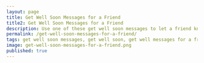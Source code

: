 ```yaml
---
layout: page
title: Get Well Soon Messages for a Friend
title2: Get Well Soon Messages for a Friend
description: Use one of these get well soon messages to let a friend know you're thinking of them whilst they're sick and put a smile on their face
permalink: /get-well-soon-messages-for-a-friend/
tags: get well soon messages, get well soon, get well messages for a friend
image: get-well-soon-messages-for-a-friend.png
published: true
---
```


